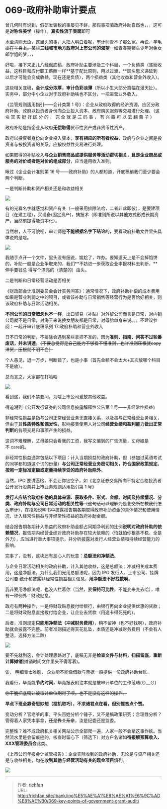 # 069-政府补助审计要点

曾几何时有说到，假研发骗税的事屡见不鲜，那假事项骗政府补助自然也，，，这可是**对称性美学**（操作）。**真实性流于表面**即可

水至清则无鱼，这里头的事，大把人明白着呢，审计师管不了那么宽。~~再说，羊毛出在羊身上。~~某些**三线城市地方政府对上市公司的渴望**一如青春期猪头少年对兔女郎学姐的梦，，，

好啦，接下来正儿八经侃底稿，政府补助主要涉及三个科目，一个负债类（递延收益，这科目和应付职工薪酬一样**基于配比原则，用以过渡，**顾名思义递延到以后才可能会变成收益，现在还是负债），两个损益类（其他收益和营业外收入）。

这些相关底稿，**会计成分浓厚，审计色彩淡薄**（所以小生大部分篇幅在漫天扯）。实务中，部分中小企业对于政府补助啥也不区分，一把进营业外收入。

《监管规则适用指引——会计类第 1 号》：企业从政府取得的经济资源，应区分政府补助、政府以投资者身份向企业投入资本、政府购买服务等交易进行处理。（这块 其 实 挺 好 区 分 的 ， 完 全 就 是 三 码 事 ， 有 兴 趣 可 以 去 翻 粟 子 ）

政府补助是指企业从政府**无偿取得**货币性资产或非货币性资产。

政府以投资者身份向企业投入资本，**享有相应的所有者权益**，政府与企业之间是投资者与被投资者的关系，应按权益性交易进行处理。

如果取得的补贴收入**与企业销售商品或提供服务等活动密切相关，且是企业商品或服务的对价或者是对价的组成部分**，应当适用收入准则。

瞅过《企业会计准则第 16 号――政府补助》的人都知道，开底稿前我们至少要会两个判断。

一是判断补助和资产相关还是和收益相关

![](https://cdn.staticaly.com/gh/richffan/img@main/obsidian/IPO/069-政府补助审计要点_1.webp)

有的光看名字就感觉和资产有关（一般采用排除法哈，二者非此即彼），是要建项目（在建工程），买设备(固定资产)，搞技术（即准则所说以其他方式形成长期资产，当然前提得能资本化）。

当然啦，人不可貌相，审计师是**不能根据名字下结论**的，要看政府补助文件里头具体说的是啥。

![](https://cdn.staticaly.com/gh/richffan/img@main/obsidian/IPO/069-政府补助审计要点_2.webp)

我随手点开一个文件，里头没有细说，尴尬了，咋办。要知道天上是不会掉馅饼的，补助一般是企业争取来的，我们**不妨进一步获取企业申报材料去判断，**伸手要钱总 得写个漂亮的（清楚的）由头。

二是判断和日常经营活动是否相关

《财政部会计准则委员会会计实务问答》：通常情况下，政府补助补偿的成本费用如果是营业利润之中的项目，或者该补助与日常销售等经营行为是否恰好相关，则该政府补助与日常活动相关。

**不同公司的日常概念也不一样**，出口贸易（补贴）对外贸公司而言是日常，对内销公司就不是日常，对海王来说换女朋友都是日常，对母胎单身来说。。。不建议参阅：一起开审计底稿系列 17:政府补助和营业外收入

日不日常的判断，不排除会遇到某些拿捏不准的，因为**准则、指南、问答不过轮番废话，并未讲透**。~~（不要总觉得是自己能力不够看不懂准则，也许准则压根就copy洋货，压根就不明不白）~~

个人愚见，退一万步，判断错了，也是小事（首先金额不会太大+其次放哪个科目不是放）。

总而言之，大家都在打哈哈

![](https://cdn.staticaly.com/gh/richffan/img@main/obsidian/IPO/069-政府补助审计要点_3.webp)

看到这，我们不禁要问，为啥上市公司爱放其他收益。

得追溯到《公开发行证券的公司信息披露解释性公告第 1 号——非经常性损益》

非经常性损益是指与公司正常经营业务无直接关系，以及虽与正常经营业务相关，但由于其**性质特殊和偶发性**，影响报表使用人对公司**经营业绩和盈利能力做出正常判断**的各项交易和事项产生的损益。

这词不难理解，丈母娘只会看我的工资，我写文骗到的广告流量，丈母娘是不 care的。

非经常性损益通常包括以下项目：计入当期损益的政府补助，但（参加过英语考试的同学都知道这个词的份量）**与公司正常经营业务密切相关，符合国家政策规定、按照一定标准定额或定量持续享受的政府补助除外**。

当然，IPO 要讲逼格，不会让你钻空子，如《北京证券交易所向不特定合格投资者公开发行股票并上市业务规则适用指引第 1 号》

**发行人应结合政府补助的具体来源、获取条件、形式、金额、时间及持续情况、分类、政府补助与公司日常活动的相关性等**~~（这句话可以理解为是北交所在教我们怎么审计）~~，在招股说明书中披露报告期各期取得政府补助资金的具体情况和使用情况、计入经常性损益与非经常性损益的政府补助金额。

结合报告期各期计入损益的政府补助金额占同期净利润的比例**说明对政府补助的依赖情况**，报告期内经营业绩对政府补助存在较大依赖的（怕就怕你根基不稳，全是外力），应当进行重大事项提示，并分析披露对发行人经营业绩和持续经营能力的影响。

完事了，没有，这块还有恶心人的玩意：**总额法和净额法**。

与企业日常活动相关的政府补助，计入其他收益，这是总额法；冲减相关成本费用，这是净额法。为什么我们光用总额法呢，因为 IPO 发行人、上市公司、挂牌公司要 统计和披露非经常性损益相关信息，**用净额法不好找数啊**。

我非要用净额法呢，也没人拦着你（当然，要**保持可比性**，不能变来变去哈），唯有一种例外：财政贴息。

政府有两种操作，一是将财政贴息拨付给银行，由银行再向企业提供优惠的贷款；二是将财政贴息直接拨付给企业，让企业去贷款（用途卡得死死的）。

后者，准则规定**只能用净额法（冲减财务费用）**，稍不留神（也不好找啊），政府补助就会披露不完整。前者准则描述得天花乱坠，本质还是冲减财务费用（不会有人整活，选择方法二趴）

![](https://cdn.staticaly.com/gh/richffan/img@main/obsidian/IPO/069-政府补助审计要点_4.webp)

要不先就到这，会计处理思路对了，底稿无非是**检查文件与材料，扫描留底，重新计算摊销**(摊销时间文件里头不得写着)。

诶， 明细表太难刷， 企业能不能像借款与票据一般提供一份政府补助台账。

我看行，毕竟能**节约时间**，毕竟报表附注本就是被审计单位的工作范畴(⊙﹏⊙)

~~你干脆把底稿让被审计单位刷得了呗，也不是没有这样的操作。~~

**早点下班全靠奇思妙想（投机取巧），**不求诸君点在看，但别悭吝点个赞**。**

变动分析？官老爷的事，平头百姓分析个锤子，又不是搞政策研究；合理性分析？管得着人家凭本事拿，~~还是靠关系拿~~，汝是纪委还是监委。

完整性？难不成政府机关相关网站公示全部爬一遍，人家一般不会拿这事作妖。当然流水里是会留痕迹的，核查时留心下（筛选下）对方户名诸如**待报解预算收入、XXX管理委员会**此类。

《上市公司年报会计监管报告》：企业实际收到的政府补助，无论是与资产相关还是与收益相关，均在**收到其他与经营活动有关的现金项目**填列。

![](https://cdn.staticaly.com/gh/richffan/img@main/obsidian/IPO/069-政府补助审计要点_5.webp)

---

> 作者: [richfan](https://richfan.site/)  
> URL: http://richfan.site/ibank/ipo%E5%AE%A1%E8%AE%A1%E6%9C%AD%E8%AE%B0/069-key-points-of-government-grant-audit/  

